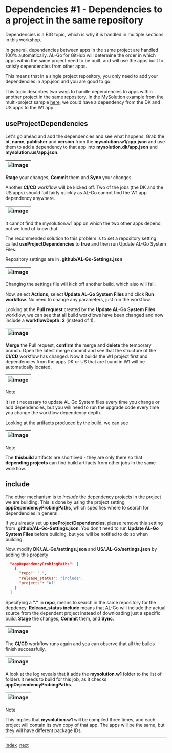 # Dependencies #1 - Dependencies to a project in the same repository
Dependencies is a BIG topic, which is why it is handled in multiple sections in this workshop.

In general, dependencies between apps in the same project are handled 100% automatically. AL-Go for GitHub will determine the order in which apps within the same project need to be built, and will use the apps built to satisfy dependencies from other apps.

This means that in a single project repository, you only need to add your dependencies in app.json and you are good to go.

This topic describes two ways to handle dependencies to apps within another project in the same repository. In the MySolution example from the multi-project sample [here](Projects.md), we could have a dependency from the DK and US apps to the W1 app.

## useProjectDependencies

Let's go ahead and add the dependencies and see what happens. Grab the **id**, **name**, **publisher** and **version** from the **mysolution.w1/app.json** and use them to add a dependency to that app into **mysolution.dk/app.json** and **mysolution.us/app.json**.

| ![image](https://github.com/microsoft/AL-Go/assets/10775043/ecab7ae7-f113-4df4-999e-d5cad6baac63) |
|-|

**Stage** your changes, **Commit** them and **Sync** your changes.

Another **CI/CD** workflow will be kicked off. Two of the jobs (the DK and the US apps) should fail fairly quickly as AL-Go cannot find the W1 app dependency anywhere.

| ![image](https://github.com/microsoft/AL-Go/assets/10775043/66230407-bbdd-4b30-bf89-6ebdcbe9d3a2) |
|-|

It cannot find the mysolution.w1 app on which the two other apps depend, but we kind of knew that.

The recommended solution to this problem is to set a repository setting called **useProjectDependencies** to **true** and then run Update AL-Go System Files.

Repository settings are in **.github/AL-Go-Settings.json**

| ![image](https://github.com/microsoft/AL-Go/assets/10775043/eb63bb7d-e830-4abd-9158-1ad01e8e9c5e) |
|-|

Changing the settings file will kick off another build, which also will fail.

Now, select **Actions**, select **Update AL-Go System Files** and click **Run workflow**. No need to change any parameters, just run the workflow.

Looking at the **Pull request** created by the **Update AL-Go System Files** workflow, we can see that all build workflows have been changed and now ínclude a **workflowDepth: 2** (instead of 1).

| ![image](https://github.com/microsoft/AL-Go/assets/10775043/f63124b5-0f16-4da1-b6e4-208da617c1a7) |
|-|

**Merge** the Pull request, **confirm** the merge and **delete** the temporary branch. Open the latest merge commit and see that the structure of the **CI/CD** workflow has changed. Now it builds the W1 project first and dependencies from the apps DK or US that are found in W1 will be automatically located.

| ![image](https://github.com/microsoft/AL-Go/assets/10775043/22328924-3c49-4295-bf5d-32cf3509241c) |
|-|

> [!NOTE]
> It isn't necessary to update AL-Go System files every time you change or add dependencies, but you will need to run the upgrade code every time you change the workflow dependency depth.

Looking at the artifacts produced by the build, we can see

| ![image](https://github.com/microsoft/AL-Go/assets/10775043/97f24f75-7483-4ec6-a1d9-7fff2bacab80) |
|-|

> [!NOTE]
> The **thisbuild** artifacts are shortlived - they are only there so that **depending projects** can find build artifacts from other jobs in the same workflow.

## include
The other mechanism is to *include* the dependency projects in the project we are building. This is done by using the project setting **appDependencyProbingPaths**, which specifies where to search for dependencies in general.

If you already set up **useProjectDependencies**, please remove this setting from **.github/AL-Go-Settings.json**. You don't need to run **Update AL-Go System Files** before building, but you will be notified to do so when building.

Now, modify **DK/.AL-Go/settings.json** and **US/.AL-Go/settings.json** by adding this property

```json
  "appDependencyProbingPaths": [
    {
      "repo": ".",
      "release_status": "include",
      "projects": "W1"
    }
  ]
```

Specifying a **"."** in **repo**, means to search in the same repository for the depdency. **Release_status** **include** means that AL-Go will include the actual source from the dependent project instead of downloading just a specific build. **Stage** the changes, **Commit** them, and **Sync**.

| ![image](https://github.com/microsoft/AL-Go/assets/10775043/8d70b96d-2b6f-4cf0-80cc-a34dfdede60b) |
|-|

The **CI/CD** workflow runs again and you can observe that all the builds finish successfully.

| ![image](https://github.com/microsoft/AL-Go/assets/10775043/1b90eea9-258a-451e-9564-e31916ee550d) |
|-|

A look at the log reveals that it adds the **mysolution.w1** folder to the list of folders it needs to build for this job, as it checks **appDependencyProbingPaths**.

| ![image](https://github.com/microsoft/AL-Go/assets/10775043/295a32fd-1048-44f1-975f-22a761040ba3) |
|-|

> [!NOTE]
> This implies that **mysolution.w1** will be compiled three times, and each project will contain its own copy of that app. The apps will be the same, but they will have different package IDs.

---
[Index](Index.md)&nbsp;&nbsp;[next](Dependencies2.md)
